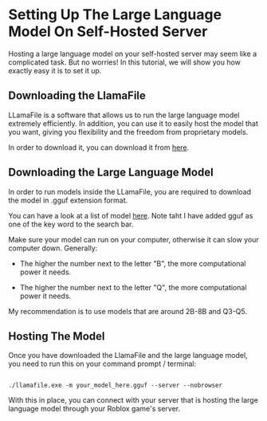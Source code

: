 # Setting Up The Large Language Model On Self-Hosted Server

Hosting a large language model on your self-hosted server may seem like a complicated task. But no worries! In this tutorial, we will show you how exactly easy it is to set it up.

## Downloading the LlamaFile

LLamaFile is a software that allows us to run the large language model extremely efficiently. In addition, you can use it to easily host the model that you want, giving you flexibility and the freedom from proprietary models.

In order to download it, you can download it from [here](https://github.com/Mozilla-Ocho/llamafile).

## Downloading the Large Language Model

In order to run models inside the LLamaFile, you are required to download the model in .gguf extension format.

You can have a look at a list of model [here](https://huggingface.co/models?sort=trending&search=gguf). Note taht I have added gguf as one of the key word to the search bar.

Make sure your model can run on your computer, otherwise it can slow your computer down. Generally:

* The higher the number next to the letter "B", the more computational power it needs.

* The higher the number next to the letter "Q", the more computational power it needs.

My recommendation is to use models that are around 2B-8B and Q3-Q5.

## Hosting The Model

Once you have downloaded the LlamaFile and the large language model, you need to run this on your command prompt / terminal:

```

./llamafile.exe -m your_model_here.gguf --server --nobrowser

```

With this in place, you can connect with your server that is hosting the large language model through your Roblox game's server.
